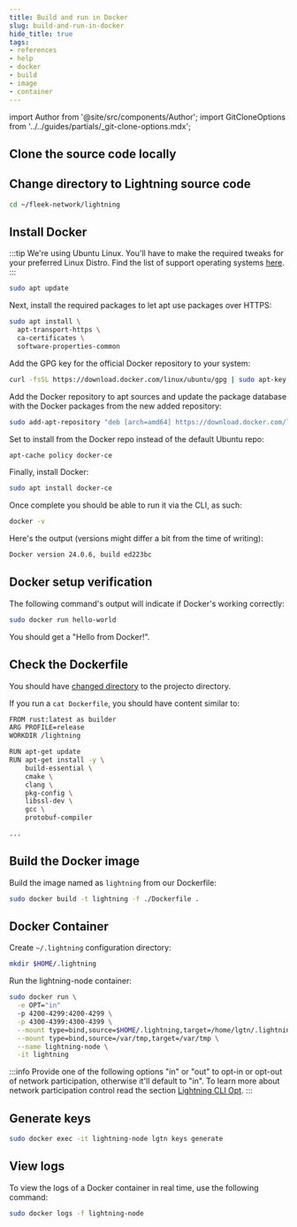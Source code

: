 ```yaml
---
title: Build and run in Docker
slug: build-and-run-in-docker
hide_title: true
tags:
- references
- help
- docker
- build
- image
- container
---
```


import Author from '@site/src/components/Author';
import GitCloneOptions from '../../guides/partials/_git-clone-options.mdx';

## Clone the source code locally

<GitCloneOptions />

## Change directory to Lightning source code

```sh
cd ~/fleek-network/lightning
```

## Install Docker

:::tip
We're using Ubuntu Linux. You'll have to make the required tweaks for your preferred Linux Distro. Find the list of support operating systems [here](/docs/node/requirements#server).
:::

```sh
sudo apt update
```

Next, install the required packages to let apt use packages over HTTPS:

```sh
sudo apt install \
  apt-transport-https \
  ca-certificates \
  software-properties-common
```

Add the GPG key for the official Docker repository to your system:

```sh
curl -fsSL https://download.docker.com/linux/ubuntu/gpg | sudo apt-key add -
```

Add the Docker repository to apt sources and update the package database with the Docker packages from the new added repository:

```sh
sudo add-apt-repository "deb [arch=amd64] https://download.docker.com/linux/ubuntu jammy stable"
```

Set to install from the Docker repo instead of the default Ubuntu repo:

```sh
apt-cache policy docker-ce
```

Finally, install Docker:

```sh
sudo apt install docker-ce
```

Once complete you should be able to run it via the CLI, as such:

```sh
docker -v
```

Here's the output (versions might differ a bit from the time of writing):

```sh
Docker version 24.0.6, build ed223bc
```

## Docker setup verification

The following command's output will indicate if Docker's working correctly:

```sh
sudo docker run hello-world
```

You should get a "Hello from Docker!".

## Check the Dockerfile

You should have [changed directory](#change-directory-to-lightning-source-code) to the projecto directory.

If you run a `cat Dockerfile`, you should have content similar to:

```sh
FROM rust:latest as builder
ARG PROFILE=release
WORKDIR /lightning

RUN apt-get update
RUN apt-get install -y \
    build-essential \
    cmake \
    clang \
    pkg-config \
    libssl-dev \
    gcc \
    protobuf-compiler

...
```

## Build the Docker image

Build the image named as `lightning` from our Dockerfile:

```sh
sudo docker build -t lightning -f ./Dockerfile .
```

## Docker Container

Create `~/.lightning` configuration directory:

```sh
mkdir $HOME/.lightning
```

Run the lightning-node container:

```sh
sudo docker run \
  -e OPT="in"
  -p 4200-4299:4200-4299 \
  -p 4300-4399:4300-4399 \
  --mount type=bind,source=$HOME/.lightning,target=/home/lgtn/.lightning \
  --mount type=bind,source=/var/tmp,target=/var/tmp \
  --name lightning-node \
  -it lightning
```

:::info
Provide one of the following options "in" or "out" to opt-in or opt-out of network participation, otherwise it'll default to "in". To learn more about network participation control read the section [Lightning CLI Opt](/docs/node/lightning-cli/#opt).
:::

## Generate keys

```sh
sudo docker exec -it lightning-node lgtn keys generate
```

## View logs

To view the logs of a Docker container in real time, use the following command:

```sh
sudo docker logs -f lightning-node
```

<Author
    name="Helder Oliveira"
    image="https://github.com/heldrida.png"
    title="Software Developer + DX"
    url="https://github.com/heldrida"
/>
